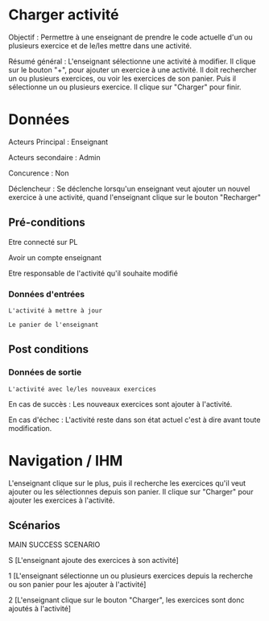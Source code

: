 # Charger activité

Objectif : Permettre à une enseignant de prendre le code actuelle d'un ou plusieurs exercice et de le/les mettre dans une activité.

Résumé général : L'enseignant sélectionne une activité à modifier. Il clique sur le bouton "+", pour ajouter un exercice à une activité. Il doit rechercher un ou plusieurs exercices, ou voir les exercices de son panier. Puis il sélectionne un ou plusieurs exercice. Il clique sur "Charger" pour finir.

# Données

Acteurs Principal : Enseignant

Acteurs secondaire : Admin

Concurence : Non

Déclencheur : Se déclenche lorsqu'un enseignant veut ajouter un nouvel exercice à une activité, quand l'enseignant clique sur le bouton "Recharger"

## Pré-conditions

Etre connecté sur PL

Avoir un compte enseignant

Etre responsable de l'activité qu'il souhaite modifié

### Données d'entrées

    L'activité à mettre à jour
    
    Le panier de l'enseignant
    
## Post conditions

### Données de sortie

    L'activité avec le/les nouveaux exercices

En cas de succès : Les nouveaux exercices sont ajouter à l'activité.

En cas d'échec : L'activité reste dans son état actuel c'est à dire avant toute modification.

# Navigation / IHM

L'enseignant clique sur le plus, puis il recherche les exercices qu'il veut ajouter ou les sélectionnes depuis son panier. Il clique sur "Charger" pour ajouter les exercices à l'activité.

## Scénarios

MAIN SUCCESS SCENARIO

S   [L'enseignant ajoute des exercices à son activité]

1   [L'enseignant sélectionne un ou plusieurs exercices depuis la recherche ou son panier pour les ajouter à l'activité]

2   [L'enseignant clique sur le bouton "Charger", les exercices sont donc ajoutés à l'activité]

<!---
Author : Jordan, Hugo, Raphael
Validator :
-->

